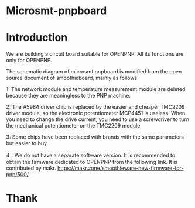 # Microsmt-pnpboard
# Introduction
  We are building a circuit board suitable for OPENPNP. All its functions are only for OPENPNP.

The schematic diagram of microsmt pnpboard is modified from the open source document of smoothieboard, mainly as follows:

1: The network module and temperature measurement module are deleted because they are meaningless to the PNP machine.

2: The A5984 driver chip is replaced by the easier and cheaper TMC2209 driver module, so the electronic potentiometer MCP4451 is useless. When you need to change the drive current, you need to use a screwdriver to turn the mechanical potentiometer on the TMC2209 module

3: Some chips have been replaced with brands with the same parameters but easier to buy.

4：We do not have a separate software version. It is recommended to obtain the firmware dedicated to OPENPNP from the following link. It is contributed by makr.
                  https://makr.zone/smoothieware-new-firmware-for-pnp/500/
#  Thank  
